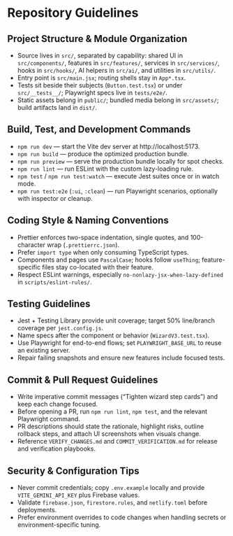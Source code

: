 # Repository Guidelines

## Project Structure & Module Organization
- Source lives in `src/`, separated by capability: shared UI in `src/components/`, features in `src/features/`, services in `src/services/`, hooks in `src/hooks/`, AI helpers in `src/ai/`, and utilities in `src/utils/`.
- Entry point is `src/main.jsx`; routing shells stay in `App*.tsx`.
- Tests sit beside their subjects (`Button.test.tsx`) or under `src/__tests__/`; Playwright specs live in `tests/e2e/`.
- Static assets belong in `public/`; bundled media belong in `src/assets/`; build artifacts land in `dist/`.

## Build, Test, and Development Commands
- `npm run dev` — start the Vite dev server at http://localhost:5173.
- `npm run build` — produce the optimized production bundle.
- `npm run preview` — serve the production bundle locally for spot checks.
- `npm run lint` — run ESLint with the custom lazy-loading rule.
- `npm test` / `npm run test:watch` — execute Jest suites once or in watch mode.
- `npm run test:e2e` (`:ui`, `:clean`) — run Playwright scenarios, optionally with inspector or cleanup.

## Coding Style & Naming Conventions
- Prettier enforces two-space indentation, single quotes, and 100-character wrap (`.prettierrc.json`).
- Prefer `import type` when only consuming TypeScript types.
- Components and pages use `PascalCase`; hooks follow `useThing`; feature-specific files stay co-located with their feature.
- Respect ESLint warnings, especially `no-nonlazy-jsx-when-lazy-defined` in `scripts/eslint-rules/`.

## Testing Guidelines
- Jest + Testing Library provide unit coverage; target 50% line/branch coverage per `jest.config.js`.
- Name specs after the component or behavior (`WizardV3.test.tsx`).
- Use Playwright for end-to-end flows; set `PLAYWRIGHT_BASE_URL` to reuse an existing server.
- Repair failing snapshots and ensure new features include focused tests.

## Commit & Pull Request Guidelines
- Write imperative commit messages (“Tighten wizard step cards”) and keep each change focused.
- Before opening a PR, run `npm run lint`, `npm test`, and the relevant Playwright command.
- PR descriptions should state the rationale, highlight risks, outline rollback steps, and attach UI screenshots when visuals change.
- Reference `VERIFY_CHANGES.md` and `COMMIT_VERIFICATION.md` for release and verification playbooks.

## Security & Configuration Tips
- Never commit credentials; copy `.env.example` locally and provide `VITE_GEMINI_API_KEY` plus Firebase values.
- Validate `firebase.json`, `firestore.rules`, and `netlify.toml` before deployments.
- Prefer environment overrides to code changes when handling secrets or environment-specific tuning.
